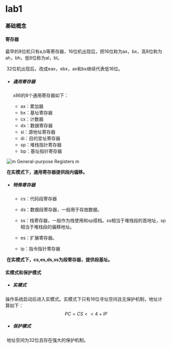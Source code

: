 # lab1

### 基础概念

#### 寄存器

​	最早的8位机只有a,b等寄存器，16位机出现后，把16位称为ax，bx，高8位称为ah，bh，低8位称为al，bl。

​	32位机出现后，改成eax，ebx，ax和bx继续代表低16位。

+ ##### 通用寄存器

  x86的8个通用寄存器如下：

  + ax：累加器
  + bx：基址寄存器
  + cx：计数器
  + dx：数据寄存器
  + si：源地址寄存器
  + di：目的变址寄存器
  + sp：堆栈指针寄存器
  + bp：基址指针寄存器

​		![m  General-purpose Registers  m ](file:///C:/Users/DENGYA~1/AppData/Local/Temp/msohtmlclip1/01/clip_image001.png)

​	**在实模式下，通用寄存器提供段内偏移。**



+ ##### 特殊寄存器
  + cs：代码段寄存器

  * ds：数据段寄存器，一般用于存放数据。
  * ss：栈寄存器，一般作为栈使用和sp搭档。ss相当于堆栈段的首地址，sp相当于堆栈段的偏移地址。
  * es：扩展寄存器。

  * ip：指令指针寄存器

​	**在实模式下，cs,es,ds,ss为段寄存器，提供段基址。**



#### 实模式和保护模式

+ ##### 实模式

​			操作系统启动后进入实模式。实模式下只有16位寻址空间且无保护机制，地址计算如下：
$$
PC=CS<<4+IP
$$



+ ##### 保护模式

​			地址空间为32位且存在强大的保护机制。

 





